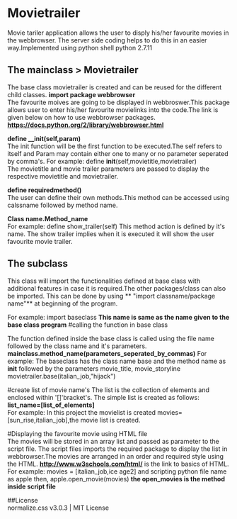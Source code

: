 # Movietrailer
   Movie tariler application allows the user to disply his/her favourite movies in the webbrowser. The server side coding
   helps to do this in an easier way.Implemented using python shell python 2.7.11
## The mainclass > Movietrailer
  The base class movietrailer is created and can be reused for the different child classes.
  **import package webbrowser**  
  The favourite moives are going to be displayed in webbroswer.This package allows user to enter his/her favourite movielinks   into the code.The link is given below on how to use webbrowser packages.
  **https://docs.python.org/2/library/webbrowser.html**  
  
  **define __init(self,param)**  
  The init function will be the first function to be executed.The self refers to itself and Param may contain either 
  one to many or no parameter seperated by comma's.
  For example:
  define __init__(self,movietitle,movietrailer)  
  The movietitle and movie trailer parameters are passed to display the respective movietitle and movietrailer.
  
  **define requiredmethod()**  
  The user can define their own methods.This method can be accessed using calssname followed by method name.
  
  **Class name.Method_name**  
  For example:
  define show_trailer(self)
  This method action is defined by it's name. The show trailer implies when it is executed it will show the user favourite
  movie trailer.
  
## The subclass

  This class will import the functionalities defined at base class with additional features in case it is required.The other   packages/class can also be imported.
  This can be done by using ** "import classname/package name"** at beginning of the program.
  
  For example:
  import baseclass __This name is same as the name given to the base class program__
  #calling the function in base class  
  
  The function defined inside the base class is called using the file name followed by the class name and it's parameters.
  **mainclass.method_name(parameters_seperated_by_commas)**
  For example:
  The baseclass has the class name base and the method name as __init__ followed by the parameters movie_title,
  movie_storyline
  movietrailer.base(italian_job,"hijack")
  
  #create list of movie name's
  The list is the collection of elements and enclosed within '[]'bracket's.
  The simple list is created as follows:
  **list_name=[list_of_elements]**  
  For example:
  In this project the movielist is created
  movies=[sun_rise,italian_job],the movie list is created.
  
  #Displaying the favourite movie using HTML file  
  The movies will be stored in an array list and passed as parameter to the script file.
  The script files imports the required package to display the list in webbrowser.The movies are arranged in an order and 
  required style using the HTML.
    **http://www.w3schools.com/html/**   is the link to basics of HTML.
  For example:
  movies = [italian_job,ice age2] and scripting python file name as apple then,
  apple.open_movie(movies) __the open_movies is the method inside script file__

##License  
normalize.css v3.0.3 | MIT License
